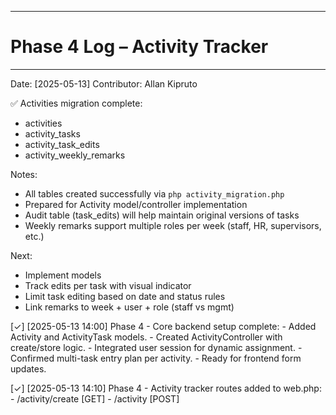 ---------------------------------------------------------------------------------------
# Phase 4 Log – Activity Tracker
---------------------------------------------------------------------------------------

Date: [2025-05-13]
Contributor: Allan Kipruto

✅ Activities migration complete:
  - activities
  - activity_tasks
  - activity_task_edits
  - activity_weekly_remarks

Notes:
- All tables created successfully via `php activity_migration.php`
- Prepared for Activity model/controller implementation
- Audit table (task_edits) will help maintain original versions of tasks
- Weekly remarks support multiple roles per week (staff, HR, supervisors, etc.)

Next:
- Implement models
- Track edits per task with visual indicator
- Limit task editing based on date and status rules
- Link remarks to week + user + role (staff vs mgmt)




[✓] [2025-05-13 14:00] Phase 4 - Core backend setup complete:
     - Added Activity and ActivityTask models.
     - Created ActivityController with create/store logic.
     - Integrated user session for dynamic assignment.
     - Confirmed multi-task entry plan per activity.
     - Ready for frontend form updates.


[✓] [2025-05-13 14:10] Phase 4 - Activity tracker routes added to web.php:
     - /activity/create [GET]
     - /activity        [POST]
